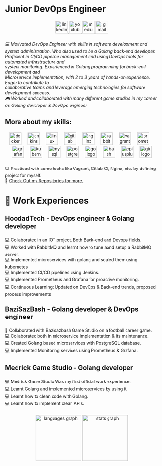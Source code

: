<h1 align="left">Junior DevOps Engineer</h1>

###
###

<div align="center">
  <a href="https://www.linkedin.com/in/kasra-shirazi/" target="_blank">
    <img src="https://img.shields.io/static/v1?message=LinkedIn&logo=linkedin&label=&color=0077B5&logoColor=white&labelColor=&style=for-the-badge" height="40" alt="linkedin logo"  />
  </a>
  <a href="https://www.youtube.com/channel/UC_5cv8kiDIWrWYmHStoyclg" target="_blank">
    <img src="https://img.shields.io/static/v1?message=Youtube&logo=youtube&label=&color=FF0000&logoColor=white&labelColor=&style=for-the-badge" height="40" alt="youtube logo"  />
  </a>
  <a href="https://medium.com/@kasthedeveloper" target="_blank">
    <img src="https://img.shields.io/static/v1?message=Medium&logo=medium&label=&color=12100E&logoColor=white&labelColor=&style=for-the-badge" height="40" alt="medium logo"  />
  </a>
  <a href="mailto:kasthedeveloper@gmail.com" target="_blank">
    <img src="https://img.shields.io/static/v1?message=Gmail&logo=gmail&label=&color=D14836&logoColor=white&labelColor=&style=for-the-badge" height="40" alt="gmail logo"  />
  </a>
</div>

###

<h6 align="left">💻 Motivated DevOps Engineer with skills in software development and system administration. Who also used to be a Golang back-end developer.<br>Proficient in CI/CD pipeline management and using DevOps tools for automated infrastructure and<br>system monitoring. Experienced in Golang programming for back-end development and<br>Microservice implementation, with 2 to 3 years of hands-on experience. Eager to contribute to<br>collaborative teams and leverage emerging technologies for software development success.<br>🎮 Worked and collaborated with many different game studios in my career as Golang developer & DevOps engineer</h6>

###

<h2 align="left">More about my skills:</h2>

###

<div align="center">
  <img src="https://img.shields.io/badge/Docker-2496ED?logo=docker&logoColor=white&style=for-the-badge" height="40" alt="docker logo"  />
  <img width="12" />
  <img src="https://img.shields.io/badge/Jenkins-D24939?logo=jenkins&logoColor=white&style=for-the-badge" height="40" alt="jenkins logo"  />
  <img width="12" />
  <img src="https://img.shields.io/badge/Linux-FCC624?logo=linux&logoColor=black&style=for-the-badge" height="40" alt="linux logo"  />
  <img width="12" />
  <img src="https://img.shields.io/badge/GitLab-FC6D26?logo=gitlab&logoColor=black&style=for-the-badge" height="40" alt="gitlab logo"  />
  <img width="12" />
  <img src="https://img.shields.io/badge/NGINX-009639?logo=nginx&logoColor=white&style=for-the-badge" height="40" alt="nginx logo"  />
  <img width="12" />
  <img src="https://img.shields.io/badge/RabbitMQ-FF6600?logo=rabbitmq&logoColor=black&style=for-the-badge" height="40" alt="rabbitmq logo"  />
  <img width="12" />
  <img src="https://img.shields.io/badge/Vagrant-1868F2?logo=vagrant&logoColor=white&style=for-the-badge" height="40" alt="vagrant logo"  />
  <img width="12" />
  <img src="https://img.shields.io/badge/Prometheus-E6522C?logo=prometheus&logoColor=white&style=for-the-badge" height="40" alt="prometheus logo"  />
  <img width="12" />
  <img src="https://img.shields.io/badge/Grafana-F46800?logo=grafana&logoColor=black&style=for-the-badge" height="40" alt="grafana logo"  />
  <img width="12" />
  <img src="https://img.shields.io/badge/Kubernetes-326CE5?logo=kubernetes&logoColor=white&style=for-the-badge" height="40" alt="kubernetes logo"  />
  <img width="12" />
  <img src="https://img.shields.io/badge/MySQL-4479A1?logo=mysql&logoColor=white&style=for-the-badge" height="40" alt="mysql logo"  />
  <img width="12" />
  <img src="https://img.shields.io/badge/PostgreSQL-4169E1?logo=postgresql&logoColor=white&style=for-the-badge" height="40" alt="postgresql logo"  />
  <img width="12" />
  <img src="https://img.shields.io/badge/Go-00ADD8?logo=go&logoColor=white&style=for-the-badge" height="40" alt="go logo"  />
  <img width="12" />
  <img src="https://img.shields.io/badge/GNU Bash-4EAA25?logo=gnubash&logoColor=white&style=for-the-badge" height="40" alt="bash logo"  />
  <img width="12" />
  <img src="https://img.shields.io/badge/C++-00599C?logo=cplusplus&logoColor=white&style=for-the-badge" height="40" alt="cplusplus logo"  />
  <img width="12" />
  <img src="https://img.shields.io/badge/Git-F05032?logo=git&logoColor=white&style=for-the-badge" height="40" alt="git logo"  />
</div>

###

<p align="left">💻 Practiced with some techs like Vagrant, Gitlab CI, Nginx, etc. by defining project for myself.<br>🔗 <a href="https://github.com/kasrashrz?tab=repositories"> Check Out my Repositories for more.</a></p>

###

<h1 align="left">💼 Work Experiences</h1>

###

<h2 align="left">HoodadTech - DevOps engineer & Golang developer</h2>

###

<p align="left">💻 Collaborated in an IOT project. Both Back-end and Devops fields.<br>💻 Worked with RabbitMQ and learnt how to tune aand setup a RabbitMQ server.<br>💻 Implemented microservices with golang and scaled them using kubernetes<br>💻 Implemented CI/CD pipelines using Jenkins.<br>💻 Implemented Prometheus and Grafana for proactive monitoring.<br>💻 Continuous Learning: Updated on DevOps & Back-end trends, proposed process improvements</p>

###

<h2 align="left">BaziSazBash - Golang developer & DevOps engineer</h2>

###

<p align="left">📝 Collaborated with Bazisazbash Game Studio on a football career game.<br>💻 Collaborated both in microservice implementation & its maintenance.<br>💻 Created Golang based microservices with PostgreSQL database.<br>💻 Implemented Monitoring services using Prometheus & Grafana.</p>

###

<h2 align="left">Medrick Game Studio - Golang developer</h2>

###

<p align="left">💻 Medrick Game Studio Was my first official work experience.<br>💻 Learnt Golang and implemented microservices by using it.<br>💻 Learnt how to clean code with Golang.<br>💻 Learnt how to implement clean APIs.</p>

###

<!-- <div align="center">
  <img src="https://github-read-medium-git-main.pahlevikun.vercel.app/latest?limit=4&username=kasthedeveloper&theme=default"/>
</div> -->

###

<div align="center">
  <img src="https://github-readme-stats.vercel.app/api/top-langs?username=kasrashrz&locale=en&hide_title=false&layout=compact&card_width=320&langs_count=5&theme=default&hide_border=false&order=2" height="150" alt="languages graph"  />
  <img src="https://github-readme-stats.vercel.app/api?username=kasrashrz&hide_title=false&hide_rank=false&show_icons=true&include_all_commits=true&count_private=true&disable_animations=false&theme=default&locale=en&hide_border=false&order=1" height="150" alt="stats graph"  />
</div>

###
